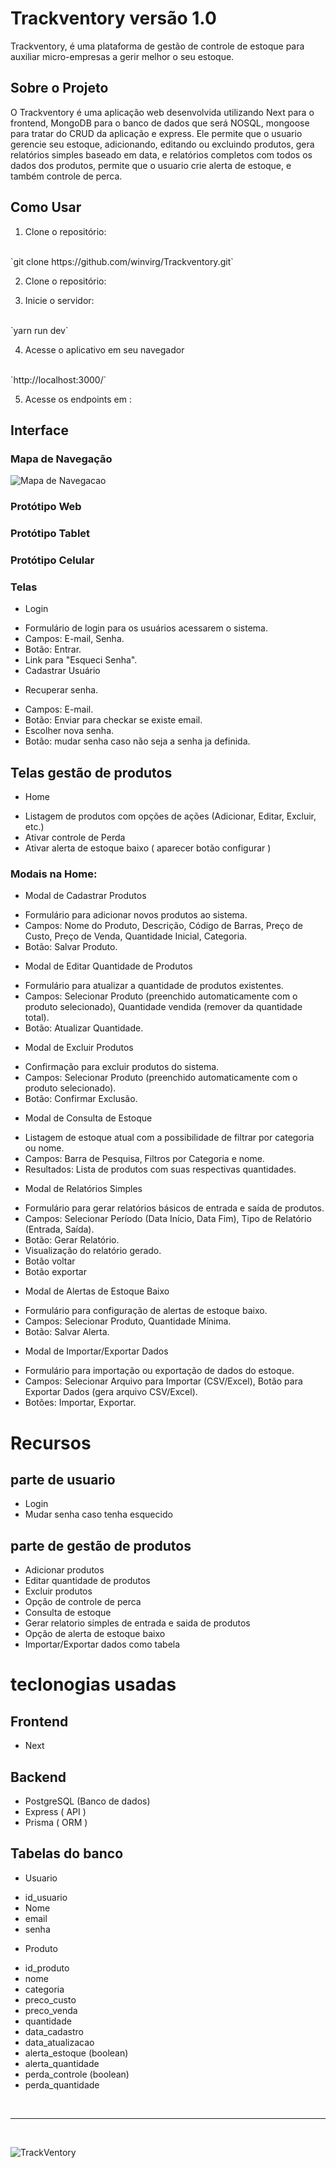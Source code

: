 # Trackventory versão 1.0

Trackventory, é uma plataforma de gestão de controle de estoque para auxiliar micro-empresas a gerir melhor o seu estoque.

## Sobre o Projeto

O Trackventory é uma aplicação web desenvolvida utilizando Next para o frontend, MongoDB para o banco de dados que será NOSQL, mongoose para tratar do CRUD da aplicação e express. Ele permite que o usuario gerencie seu estoque, adicionando, editando ou excluindo produtos, gera relatórios simples baseado em data, e relatórios completos com todos os dados dos produtos, permite que o usuario crie alerta de estoque, e também controle de perca.

## Como Usar

1. Clone o repositório:
<br/>
    `git clone https://github.com/winvirg/Trackventory.git`

2. Clone o repositório:

3. Inicie o servidor:
<br/>
    `yarn run dev`

4. Acesse o aplicativo em seu navegador
<br/>
    `http://localhost:3000/`

5. Acesse os endpoints em :
   

## Interface

### Mapa de Navegação

![Mapa de Navegacao](./public/images/mapaNavega.png)

### Protótipo Web

### Protótipo Tablet

### Protótipo Celular

### Telas
- Login
 * Formulário de login para os usuários acessarem o sistema.
 * Campos: E-mail, Senha.
 * Botão: Entrar.
 * Link para "Esqueci Senha".
 * Cadastrar Usuário

- Recuperar senha.
 * Campos: E-mail.
 * Botão: Enviar para checkar se existe email.
 * Escolher nova senha.
 * Botão: mudar senha caso não seja a senha ja definida.

## Telas gestão de produtos
- Home
 * Listagem de produtos com opções de ações (Adicionar, Editar, Excluir, etc.)
 * Ativar controle de Perda
 * Ativar alerta de estoque baixo ( aparecer botão configurar )

 ### Modais na Home:

 - Modal de Cadastrar Produtos
 * Formulário para adicionar novos produtos ao sistema.
 * Campos: Nome do Produto, Descrição, Código de Barras, Preço de Custo, Preço de Venda, Quantidade Inicial, Categoria.
 * Botão: Salvar Produto.

 - Modal de Editar Quantidade de Produtos
 * Formulário para atualizar a quantidade de produtos existentes.
 * Campos: Selecionar Produto (preenchido automaticamente com o produto selecionado), Quantidade vendida (remover da quantidade total).
 * Botão: Atualizar Quantidade.

 - Modal de Excluir Produtos
 * Confirmação para excluir produtos do sistema.
 * Campos: Selecionar Produto (preenchido automaticamente com o produto selecionado).
 * Botão: Confirmar Exclusão.

 - Modal de Consulta de Estoque
 * Listagem de estoque atual com a possibilidade de filtrar por categoria ou nome.
 * Campos: Barra de Pesquisa, Filtros por Categoria e nome.
 * Resultados: Lista de produtos com suas respectivas quantidades.

 - Modal de Relatórios Simples
 * Formulário para gerar relatórios básicos de entrada e saída de produtos.
 * Campos: Selecionar Período (Data Início, Data Fim), Tipo de Relatório (Entrada, Saída).
 * Botão: Gerar Relatório.
 * Visualização do relatório gerado.
 * Botão voltar
 * Botão exportar

 - Modal de Alertas de Estoque Baixo
 * Formulário para configuração de alertas de estoque baixo.
 * Campos: Selecionar Produto, Quantidade Mínima.
 * Botão: Salvar Alerta.

 - Modal de Importar/Exportar Dados
 * Formulário para importação ou exportação de dados do estoque.
 * Campos: Selecionar Arquivo para Importar (CSV/Excel), Botão para Exportar Dados (gera arquivo CSV/Excel).
 * Botões: Importar, Exportar.

# Recursos
 ## parte de usuario
- Login
- Mudar senha caso tenha esquecido

## parte de gestão de produtos
- Adicionar produtos
- Editar quantidade de produtos
- Excluir produtos
- Opção de controle de perca
- Consulta de estoque
- Gerar relatorio simples de entrada e saida de produtos
- Opção de alerta de estoque baixo
- Importar/Exportar dados como tabela

# teclonogias usadas 
## Frontend
- Next

## Backend
- PostgreSQL (Banco de dados)
- Express ( API )
- Prisma ( ORM )

## Tabelas do banco

- Usuario
* id_usuario
* Nome
* email
* senha

- Produto
* id_produto
* nome
* categoria
* preco_custo
* preco_venda
* quantidade
* data_cadastro
* data_atualizacao
* alerta_estoque (boolean)
* alerta_quantidade
* perda_controle (boolean)
* perda_quantidade

<br/>
<hr>
<br/>

![TrackVentory](./public/images/logo_preta.png)